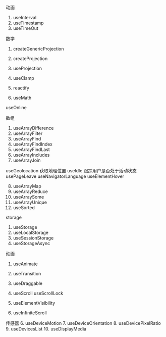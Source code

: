 动画
1. useInterval
3. useTimestamp
2. useTimeOut

数学
1. createGenericProjection
2. createProjection
3. useProjection
4. useClamp

1. reactify
2. useMath

useOnline

数组
1. useArrayDifference
2. useArrayFilter
3. useArrayFind
4. useArrayFindIndex
5. useArrayFindLast
6. useArrayIncludes
7. useArrayJoin


useGeolocation 获取地理位置
useIdle  跟踪用户是否处于活动状态
usePageLeave 
useNavigatorLanguage
useElementHover


8. useArrayMap
9. useArrayReduce
10. useArraySome
11. useArrayUnique
12. useSorted


storage
1. useStorage
2. useLocalStorage
3. useSessionStorage
4. useStorageAsync

动画
1. useAnimate
2. useTransition
2. useDraggable


3. useScroll
useScrollLock
4. useElementVisibility
3. useInfiniteScroll


传感器
6. useDeviceMotion
7. useDeviceOrientation
8. useDevicePixelRatio
9. useDevicesList
10. useDisplayMedia

